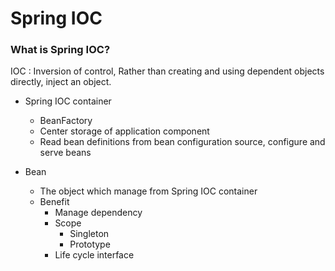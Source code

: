 # Spring IOC

### What is Spring IOC?

IOC : Inversion of control, Rather than creating and using dependent objects directly, inject an object.

- Spring IOC container
    - BeanFactory
    - Center storage of application component
    - Read bean definitions from bean configuration source, configure and serve beans
    
     
- Bean
    - The object which manage from Spring IOC container
    - Benefit
        - Manage dependency
        - Scope
            - Singleton
            - Prototype
        - Life cycle interface